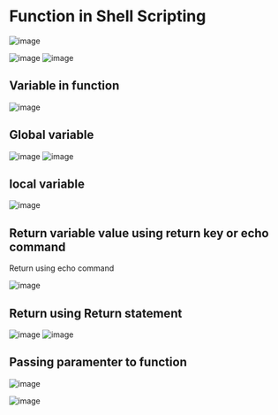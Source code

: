Function in Shell Scripting
===========================

![image](https://user-images.githubusercontent.com/53966749/197682817-7d53db7e-7070-42ea-857f-5cf96c58cf4b.png)

![image](https://user-images.githubusercontent.com/53966749/197684820-7ffcdf2e-53e4-492b-9853-dcc81d74f05d.png)
![image](https://user-images.githubusercontent.com/53966749/197684963-093e924e-5065-4a2a-bb00-e2daac3a9897.png)

Variable in function
------------------------
![image](https://user-images.githubusercontent.com/53966749/197694425-11d88a42-6bf7-407b-af43-61f42f2dcac4.png)


Global variable
-------------
![image](https://user-images.githubusercontent.com/53966749/197687964-5acec892-680f-4312-99c8-b2968dac748b.png)
![image](https://user-images.githubusercontent.com/53966749/197688115-addad1db-2634-4ebd-8d62-d5bc7078aa46.png)

local variable
--------------
![image](https://user-images.githubusercontent.com/53966749/197692074-b51b217c-7af2-40e6-8648-ba160c45875a.png)

Return variable value using return key or echo command
-----------------------------------------------------
Return using echo command

![image](https://user-images.githubusercontent.com/53966749/197693181-f151a733-0cfc-4505-be88-94bb11cb8558.png)

Return using Return statement
--------------------------------

![image](https://user-images.githubusercontent.com/53966749/197694012-edd1ec4a-a761-4792-8cfa-750e867fab3a.png)
![image](https://user-images.githubusercontent.com/53966749/197694136-b5f0c6e1-6f63-4e08-b190-3b96cb314594.png)

Passing paramenter to function
-------------------------------
![image](https://user-images.githubusercontent.com/53966749/197697031-669f9736-f7ca-4c32-acbf-7f80c8d53681.png)

![image](https://user-images.githubusercontent.com/53966749/197696911-15e77cc1-91cb-4ad2-9c28-bc63cd04de23.png)

